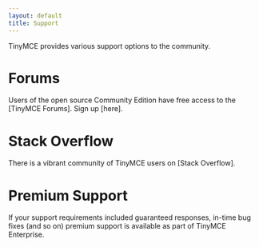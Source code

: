 ```yaml
---
layout: default
title: Support
---
```


TinyMCE provides various support options to the community.

# Forums
Users of the open source Community Edition have free access to the [TinyMCE Forums]. Sign up [here].

# Stack Overflow
There is a vibrant community of TinyMCE users on [Stack Overflow].

# Premium Support
If your support requirements included guaranteed responses, in-time bug fixes (and so on) premium support is available as part of TinyMCE Enterprise.

